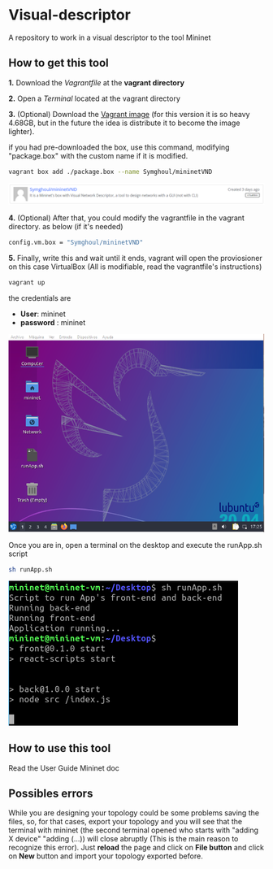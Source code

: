 # Visual-descriptor #
A repository to work in a visual descriptor to the tool Mininet

## How to get this tool
**1.**  Download the _Vagrantfile_ at the **vagrant directory**

**2.** Open a _Terminal_ located at the vagrant directory

**3.** (Optional) Download the [Vagrant image](https://app.vagrantup.com/boxes/search?utf8=%E2%9C%93&sort=downloads&provider=&q=Symghoul) (for this version it is so heavy 4.68GB, but in the future the idea is distribute it to become the image lighter).

if you had pre-downloaded the box, use this command, modifying "package.box" with the custom name if it is modified.
```sh
vagrant box add ./package.box --name Symghoul/mininetVND
```
![Vagrant image](./resources/readme/vagrant_image.png)

**4.** (Optional) After that, you could modify the vagrantfile in the vagrant directory. as below (if it's needed)
```sh
config.vm.box = "Symghoul/mininetVND"
```

**5.** Finally, write this and wait until it ends, vagrant will open the proviosioner on this case VirtualBox (All is modifiable, read the vagrantfile's instructions) 
```sh
vagrant up
```

the credentials are
- **User**: mininet
- **password** : mininet

![Mininet desktop](./resources/readme/Mininet_desktop.png)

Once you are in, open a terminal on the desktop and execute the runApp.sh script 
```sh
sh runApp.sh
```
![Mininet_Terminal](./resources/readme/mininet_Terminal.png)

## How to use this tool ##
Read the User Guide Mininet doc

## Possibles errors ##
While you are designing your topology could be some problems saving the files, so, for that cases, export your topology and you will see that the terminal with mininet (the second terminal opened who starts with "adding X device" "adding (...)) will close abruptly (This is the main reason to recognize this error). Just **reload** the page and click on **File button** and click on **New** button and import your topology exported before. 

